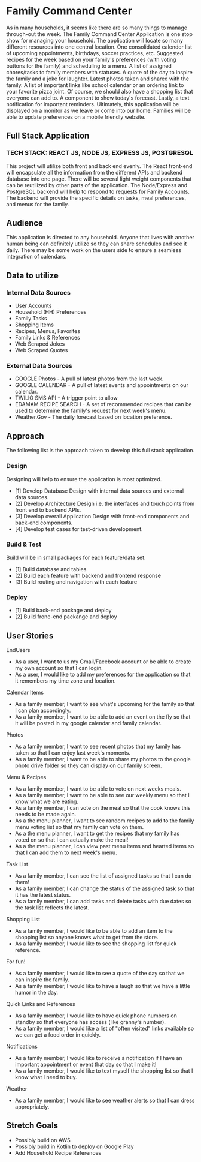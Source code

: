 # Family Command Center
As in many households, it seems like there are so many things to manage through-out the week.  The Family Command Center Application is one stop show for managing your household.  The application will locate so many different resources into one central location.  One consolidated calender list of upcoming appointments, birthdays, soccer practices, etc. Suggested recipes for the week based on your family's preferences (with voting buttons for the family) and scheduling to a menu. A list of assigned chores/tasks to family members with statuses.  A quote of the day to inspire the family and a joke for laughter. Latest photos taken and shared with the family. A list of important links like school calendar or an ordering link to your favorite pizza joint. Of course, we should also have a shopping list that everyone can add to. A component to show today's forecast. Lastly, a text notification for important reminders. Ultimately, this application will be displayed on a monitor as we leave or come into our home. Families will be able to update preferences on a mobile friendly website. 

## Full Stack Application
### TECH STACK: REACT JS, NODE JS, EXPRESS JS, POSTGRESQL
This project will utilize both front and back end evenly. The React front-end will encapsulate all the information from the different APIs and backend database into one page. There will be several light weight components that can be reutilized by other parts of the application. The Node/Express and PostgreSQL backend will help to respond to requests for Family Accounts.  The backend will provide the specific details on tasks, meal preferences, and menus for the family. 

## Audience
This application is directed to any household. Anyone that lives with another human being can definitely utilize so they can share schedules and see it daily. There may be some work on the users side to ensure a seamless integration of calendars.   

## Data to utilize

### Internal Data Sources
- User Accounts
- Household (HH) Preferences
- Family Tasks
- Shopping Items
- Recipes, Menus, Favorites
- Family Links & References
- Web Scraped Jokes
- Web Scraped Quotes

### External Data Sources
- GOOGLE Photos - A pull of latest photos from the last week. 
- GOOGLE CALENDAR - A pull of latest events and appointments on our calendar.
- TWILIO SMS API - A trigger point to allow 
- EDAMAM RECIPE SEARCH - A set of recommended recipes that can be used to determine the family's request for next week's menu.
- Weather.Gov - The daily forecast based on location preference. 

## Approach
The following list is the approach taken to develop this full stack application. 

### Design
Designing will help to ensure the application is most optimized. 
- [1] Develop Database Design with internal data sources and external data sources.
- [2] Develop Architecture Design i.e. the interfaces and touch points from front end to backend APIs.
- [3] Develop overall Application Design with front-end components and back-end components.
- [4] Develop test cases for test-driven development.

### Build & Test
Build will be in small packages for each feature/data set.
- [1] Build database and tables 
- [2] Build each feature with backend and frontend response
- [3] Build routing and navigation with each feature 

### Deploy
- [1] Build back-end package and deploy
- [2] Build frone-end packange and deploy

## User Stories
EndUsers
- As a user, I want to us my Gmail/Facebook account or be able to create my own account so that I can login. 
- As a user, I would like to add my preferences for the application so that it remembers my time zone and location.

Calendar Items
- As a family member, I want to see what's upcoming for the family so that I can plan accordingly.
- As a family member, I want to be able to add an event on the fly so that it will be posted in my google calendar and family calendar. 

Photos
- As a family member, I want to see recent photos that my family has taken so that I can enjoy last week's moments. 
- As a family member, I want to be able to share my photos to the google photo drive folder so they can display on our family screen. 

Menu & Recipes
- As a family member, I want to be able to vote on next weeks meals. 
- As a family member, I want to be able to see our weekly menu so that I know what we are eating. 
- As a family member, I can vote on the meal so that the cook knows this needs to be made again. 
- As a the menu planner, I want to see random recipes to add to the family menu voting list so that my family can vote on them. 
- As a the menu planner, I want to get the recipes that my family has voted on so that I can actually make the meal!
- As a the menu planner, I can view past menu items and hearted items so that I can add them to next week's menu. 
 
Task List 
- As a family member, I can see the list of assigned tasks so that I can do them!
- As a family member, I can change the status of the assigned task so that it has the latest status. 
- As a family member, I can add tasks and delete tasks with due dates so the task list reflects the latest. 

Shopping List
- As a family member, I would like to be able to add an item to the shopping list so anyone knows what to get from the store. 
- As a family member, I would like to see the shopping list for quick reference.

For fun!
- As a family member, I would like to see a quote of the day so that we can inspire the family.
- As a family member, I would like to have a laugh so that we have a little humor in the day. 

Quick Links and References
- As a family member, I would like to have quick phone numbers on standby so that everyone has access (like granny's number). 
- As a family member, I would like a list of "often visited" links available so we can get a food order in quickly. 

Notifications
- As a family member, I would like to receive a notification if I have an important appointment or event that day so that I make it!
- As a family member, I would like to text myself the shopping list so that I know what I need to buy. 

Weather
- As a family member, I would like to see weather alerts so that I can dress appropriately.
 

## Stretch Goals
- Possibly build on AWS 
- Possibly build in Kotlin to deploy on Google Play
- Add Household Recipe References
